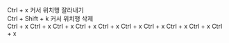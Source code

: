 Ctrl + x            커서 위치행 잘라내기 <br>
Ctrl + Shift + k    커서 위치행 삭제<br>
Ctrl + x
Ctrl + x
Ctrl + x
Ctrl + x
Ctrl + x
Ctrl + x
Ctrl + x
Ctrl + x
Ctrl + x
Ctrl + x
